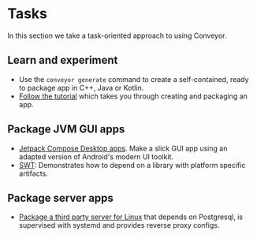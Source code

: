 # Tasks

In this section we take a task-oriented approach to using Conveyor. 

## Learn and experiment  

* Use the `conveyor generate` command to create a self-contained, ready to package app in C++, Java or Kotlin.
* [Follow the tutorial](../tutorial/1-get-started.md) which takes you through creating and packaging an app.

## Package JVM GUI apps

* [Jetpack Compose Desktop apps](jetpack-compose-desktop.md). Make a slick GUI app using an adapted version of Android's modern UI toolkit.
* [SWT](swt.md): Demonstrates how to depend on a library with platform specific artifacts.

## Package server apps

* [Package a third party server for Linux](server.md) that depends on Postgresql, is supervised with systemd and provides reverse proxy configs.
